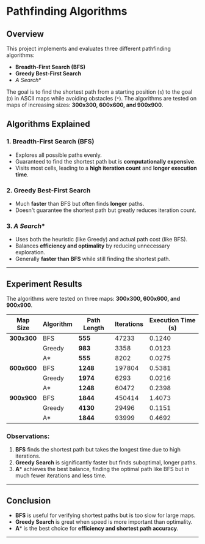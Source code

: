 # Pathfinding Algorithms

## Overview
This project implements and evaluates three different pathfinding algorithms:
- **Breadth-First Search (BFS)**
- **Greedy Best-First Search**
- **A* Search**

The goal is to find the shortest path from a starting position (`s`) to the goal (`D`) in ASCII maps while avoiding obstacles (`*`). 
The algorithms are tested on maps of increasing sizes: **300x300, 600x600, and 900x900**.

## Algorithms Explained
### 1. **Breadth-First Search (BFS)**
- Explores all possible paths evenly.
- Guaranteed to find the shortest path but is **computationally expensive**.
- Visits most cells, leading to a **high iteration count** and **longer execution time**.

### 2. **Greedy Best-First Search**
- Much **faster** than BFS but often finds **longer** paths.
- Doesn't guarantee the shortest path but greatly reduces iteration count.

### 3. **A* Search**
- Uses both the heuristic (like Greedy) and actual path cost (like BFS).
- Balances **efficiency and optimality** by reducing unnecessary exploration.
- Generally **faster than BFS** while still finding the shortest path.

---

## Experiment Results
The algorithms were tested on three maps: **300x300, 600x600, and 900x900**.

| **Map Size**  | **Algorithm** | **Path Length** | **Iterations** | **Execution Time (s)** |
|--------------|-------------|--------------|-------------|----------------|
| **300x300**  | BFS         | **555**      | 47233       | 0.1240  |
|              | Greedy      | **983**      | 3358        | 0.0123  |
|              | A*          | **555**      | 8202        | 0.0275  |
| **600x600**  | BFS         | **1248**     | 197804      | 0.5381  |
|              | Greedy      | **1974**     | 6293        | 0.0216  |
|              | A*          | **1248**     | 60472       | 0.2398  |
| **900x900**  | BFS         | **1844**     | 450414      | 1.4073  |
|              | Greedy      | **4130**     | 29496       | 0.1151  |
|              | A*          | **1844**     | 93999       | 0.4692  |

### **Observations:**
1. **BFS** finds the shortest path but takes the longest time due to high iterations.
2. **Greedy Search** is significantly faster but finds suboptimal, longer paths.
3. **A*** achieves the best balance, finding the optimal path like BFS but in much fewer iterations and less time.

---

## Conclusion
- **BFS** is useful for verifying shortest paths but is too slow for large maps.
- **Greedy Search** is great when speed is more important than optimality.
- **A*** is the best choice for **efficiency and shortest path accuracy**.

---
